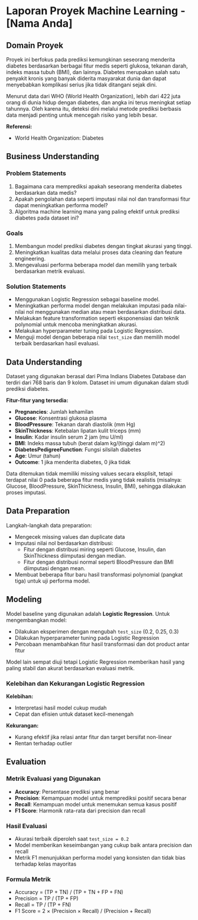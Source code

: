 # Laporan Proyek Machine Learning - [Nama Anda]

## Domain Proyek
Proyek ini berfokus pada prediksi kemungkinan seseorang menderita diabetes berdasarkan berbagai fitur medis seperti glukosa, tekanan darah, indeks massa tubuh (BMI), dan lainnya. Diabetes merupakan salah satu penyakit kronis yang banyak diderita masyarakat dunia dan dapat menyebabkan komplikasi serius jika tidak ditangani sejak dini.

Menurut data dari WHO (World Health Organization), lebih dari 422 juta orang di dunia hidup dengan diabetes, dan angka ini terus meningkat setiap tahunnya. Oleh karena itu, deteksi dini melalui metode prediksi berbasis data menjadi penting untuk mencegah risiko yang lebih besar.

**Referensi:**
- World Health Organization: Diabetes

## Business Understanding

### Problem Statements
1. Bagaimana cara memprediksi apakah seseorang menderita diabetes berdasarkan data medis?
2. Apakah pengolahan data seperti imputasi nilai nol dan transformasi fitur dapat meningkatkan performa model?
3. Algoritma machine learning mana yang paling efektif untuk prediksi diabetes pada dataset ini?

### Goals
1. Membangun model prediksi diabetes dengan tingkat akurasi yang tinggi.
2. Meningkatkan kualitas data melalui proses data cleaning dan feature engineering.
3. Mengevaluasi performa beberapa model dan memilih yang terbaik berdasarkan metrik evaluasi.

### Solution Statements
- Menggunakan Logistic Regression sebagai baseline model.
- Meningkatkan performa model dengan melakukan imputasi pada nilai-nilai nol menggunakan median atau mean berdasarkan distribusi data.
- Melakukan feature transformation seperti eksponensiasi dan teknik polynomial untuk mencoba meningkatkan akurasi.
- Melakukan hyperparameter tuning pada Logistic Regression.
- Menguji model dengan beberapa nilai `test_size` dan memilih model terbaik berdasarkan hasil evaluasi.

## Data Understanding

Dataset yang digunakan berasal dari Pima Indians Diabetes Database dan terdiri dari 768 baris dan 9 kolom. Dataset ini umum digunakan dalam studi prediksi diabetes.

**Fitur-fitur yang tersedia:**
- **Pregnancies**: Jumlah kehamilan
- **Glucose**: Konsentrasi glukosa plasma
- **BloodPressure**: Tekanan darah diastolik (mm Hg)
- **SkinThickness**: Ketebalan lipatan kulit triceps (mm)
- **Insulin**: Kadar insulin serum 2 jam (mu U/ml)
- **BMI**: Indeks massa tubuh (berat dalam kg/(tinggi dalam m)^2)
- **DiabetesPedigreeFunction**: Fungsi silsilah diabetes
- **Age**: Umur (tahun)
- **Outcome**: 1 jika menderita diabetes, 0 jika tidak

Data ditemukan tidak memiliki missing values secara eksplisit, tetapi terdapat nilai 0 pada beberapa fitur medis yang tidak realistis (misalnya: Glucose, BloodPressure, SkinThickness, Insulin, BMI), sehingga dilakukan proses imputasi.

## Data Preparation

Langkah-langkah data preparation:
- Mengecek missing values dan duplicate data
- Imputasi nilai nol berdasarkan distribusi:
  - Fitur dengan distribusi miring seperti Glucose, Insulin, dan SkinThickness diimputasi dengan median.
  - Fitur dengan distribusi normal seperti BloodPressure dan BMI diimputasi dengan mean.
- Membuat beberapa fitur baru hasil transformasi polynomial (pangkat tiga) untuk uji performa model.

## Modeling

Model baseline yang digunakan adalah **Logistic Regression**. Untuk mengembangkan model:
- Dilakukan eksperimen dengan mengubah `test_size` (0.2, 0.25, 0.3)
- Dilakukan hyperparameter tuning pada Logistic Regression
- Percobaan menambahkan fitur hasil transformasi dan dot product antar fitur

Model lain sempat diuji tetapi Logistic Regression memberikan hasil yang paling stabil dan akurat berdasarkan evaluasi metrik.

### Kelebihan dan Kekurangan Logistic Regression
**Kelebihan:**
- Interpretasi hasil model cukup mudah
- Cepat dan efisien untuk dataset kecil-menengah

**Kekurangan:**
- Kurang efektif jika relasi antar fitur dan target bersifat non-linear
- Rentan terhadap outlier

## Evaluation

### Metrik Evaluasi yang Digunakan
- **Accuracy**: Persentase prediksi yang benar
- **Precision**: Kemampuan model untuk memprediksi positif secara benar
- **Recall**: Kemampuan model untuk menemukan semua kasus positif
- **F1 Score**: Harmonik rata-rata dari precision dan recall

### Hasil Evaluasi
- Akurasi terbaik diperoleh saat `test_size = 0.2`
- Model memberikan keseimbangan yang cukup baik antara precision dan recall
- Metrik F1 menunjukkan performa model yang konsisten dan tidak bias terhadap kelas mayoritas

### Formula Metrik
- Accuracy = (TP + TN) / (TP + TN + FP + FN)
- Precision = TP / (TP + FP)
- Recall = TP / (TP + FN)
- F1 Score = 2 × (Precision × Recall) / (Precision + Recall)
